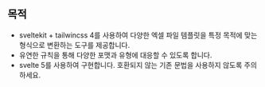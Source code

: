 
## 목적

- sveltekit + tailwincss 4를 사용하여 다양한 엑셀 파일 템플릿을 특정 목적에 맞는 형식으로 변환하는 도구를 제공합니다.
- 유연한 규칙을 통해 다양한 포맷과 유형에 대응할 수 있도록 합니다.
- svelte 5를 사용하여 구현합니다. 호환되지 않는 기존 문법을 사용하지 않도록 주의하세요.